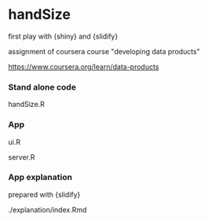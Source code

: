 # handSize
 first play with {shiny} and {slidify}
 
 assignment of coursera course "developing data products"
 
 https://www.coursera.org/learn/data-products

### Stand alone code
handSize.R

### App
ui.R

server.R

### App explanation
prepared with {slidify}

./explanation/index.Rmd
